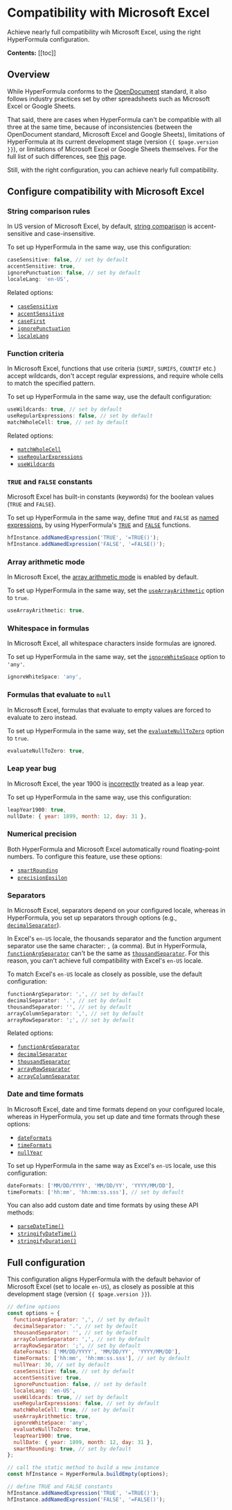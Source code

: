 # Compatibility with Microsoft Excel

Achieve nearly full compatibility wih Microsoft Excel, using the right HyperFormula configuration.

**Contents:**
[[toc]]

## Overview

While HyperFormula conforms to the [OpenDocument](https://docs.oasis-open.org/office/OpenDocument/v1.3/os/part4-formula/OpenDocument-v1.3-os-part4-formula.html) standard, it also follows industry practices set by other spreadsheets such as Microsoft Excel or Google Sheets.

That said, there are cases when HyperFormula can't be compatible with all three at the same time, because of inconsistencies (between the OpenDocument standard, Microsoft Excel and Google Sheets), limitations of HyperFormula at its current development stage (version `{{ $page.version }}`), or limitations of Microsoft Excel or Google Sheets themselves. For the full list of such differences, see [this](list-of-differences.md) page.

Still, with the right configuration, you can achieve nearly full compatibility.

## Configure compatibility with Microsoft Excel

### String comparison rules

In US version of Microsoft Excel, by default, [string comparison](types-of-operators.md#comparing-strings) is accent-sensitive and case-insensitive.

To set up HyperFormula in the same way, use this configuration:

```js
caseSensitive: false, // set by default
accentSensitive: true,
ignorePunctuation: false, // set by default
localeLang: 'en-US',
```

Related options:
- [`caseSensitive`](../api/interfaces/configparams.md#casesensitive)
- [`accentSensitive`](../api/interfaces/configparams.md#accentsensitive)
- [`caseFirst`](../api/interfaces/configparams.md#casefirst)
- [`ignorePunctuation`](../api/interfaces/configparams.md#ignorepunctuation)
- [`localeLang`](../api/interfaces/configparams.md#localelang)

### Function criteria

In Microsoft Excel, functions that use criteria (`SUMIF`, `SUMIFS`, `COUNTIF` etc.) accept wildcards, don't accept regular expressions, and require whole cells to match the specified pattern.

To set up HyperFormula in the same way, use the default configuration:

```js
useWildcards: true, // set by default
useRegularExpressions: false, // set by default
matchWholeCell: true, // set by default
```

Related options:
- [`matchWholeCell`](../api/interfaces/configparams.md#matchwholecell)
- [`useRegularExpressions`](../api/interfaces/configparams.md#useregularexpressions)
- [`useWildcards`](../api/interfaces/configparams.md#usewildcards)

### `TRUE` and `FALSE` constants

Microsoft Excel has built-in constants (keywords) for the boolean values (`TRUE` and `FALSE`).

To set up HyperFormula in the same way, define `TRUE` and `FALSE` as [named expressions](named-expressions.md), by using HyperFormula's [`TRUE`](built-in-functions.md#logical) and [`FALSE`](built-in-functions.md#logical) functions.

```js
hfInstance.addNamedExpression('TRUE', '=TRUE()');
hfInstance.addNamedExpression('FALSE', '=FALSE()');
```

### Array arithmetic mode

In Microsoft Excel, the [array arithmetic mode](arrays.md#array-arithmetic-mode) is enabled by default.

To set up HyperFormula in the same way, set the [`useArrayArithmetic`](../api/interfaces/configparams.md#usearrayarithmetic) option to `true`.

```js
useArrayArithmetic: true,
```

### Whitespace in formulas

In Microsoft Excel, all whitespace characters inside formulas are ignored.

To set up HyperFormula in the same way, set the [`ignoreWhiteSpace`](../api/interfaces/configparams.md#ignorewhitespace) option to `'any'`.

```js
ignoreWhiteSpace: 'any',
```

### Formulas that evaluate to `null`

In Microsoft Excel, formulas that evaluate to empty values are forced to evaluate to zero instead.

To set up HyperFormula in the same way, set the [`evaluateNullToZero`](../api/interfaces/configparams.md#evaluatenulltozero) option to `true`.

```js
evaluateNullToZero: true,
```

### Leap year bug

In Microsoft Excel, the year 1900 is [incorrectly](https://docs.microsoft.com/en-us/office/troubleshoot/excel/wrongly-assumes-1900-is-leap-year) treated as a leap year.

To set up HyperFormula in the same way, use this configuration:

```js
leapYear1900: true,
nullDate: { year: 1899, month: 12, day: 31 },
```

### Numerical precision

Both HyperFormula and Microsoft Excel automatically round floating-point numbers. To configure this feature, use these options:
- [`smartRounding`](../api/interfaces/configparams.md#smartrounding)
- [`precisionEpsilon`](../api/interfaces/configparams.md#precisionepsilon)

### Separators

In Microsoft Excel, separators depend on your configured locale, whereas in HyperFormula, you set up separators through options (e.g., [`decimalSeparator`](../api/interfaces/configparams.md#decimalseparator)).

In Excel's  `en-US` locale, the thousands separator and the function argument separator use the same character: `,` (a comma). But in HyperFormula, [`functionArgSeparator`](../api/interfaces/configparams.md#functionargseparator) can't be the same as [`thousandSeparator`](../api/interfaces/configparams.md#thousandseparator). For this reason, you can't achieve full compatibility with Excel's `en-US` locale.

To match Excel's `en-US` locale as closely as possible, use the default configuration:

```js
functionArgSeparator: ',', // set by default
decimalSeparator: '.', // set by default
thousandSeparator: '', // set by default
arrayColumnSeparator: ',', // set by default
arrayRowSeparator: ';', // set by default
```

Related options:
- [`functionArgSeparator`](../api/interfaces/configparams.md#functionargseparator)
- [`decimalSeparator`](../api/interfaces/configparams.md#decimalseparator)
- [`thousandSeparator`](../api/interfaces/configparams.md#thousandseparator)
- [`arrayRowSeparator`](../api/interfaces/configparams.md#arrayrowseparator)
- [`arrayColumnSeparator`](../api/interfaces/configparams.md#arraycolumnseparator)

### Date and time formats

In Microsoft Excel, date and time formats depend on your configured locale, whereas in HyperFormula, you set up date and time formats through these options:
- [`dateFormats`](../api/interfaces/configparams.md#dateformats)
- [`timeFormats`](../api/interfaces/configparams.md#timeformats)
- [`nullYear`](../api/interfaces/configparams.md#nullyear)

To set up HyperFormula in the same way as Excel's `en-US` locale, use this configuration:

```js
dateFormats: ['MM/DD/YYYY', 'MM/DD/YY', 'YYYY/MM/DD'],
timeFormats: ['hh:mm', 'hh:mm:ss.sss'], // set by default
```

You can also add custom date and time formats by using these API methods:
- [`parseDateTime()`](../api/interfaces/configparams.md#parsedatetime)
- [`stringifyDateTime()`](../api/interfaces/configparams.md#stringifydatetime)
- [`stringifyDuration()`](../api/interfaces/configparams.md#stringifyduration)

## Full configuration

This configuration aligns HyperFormula with the default behavior of Microsoft Excel (set to locale `en-US`), as closely as possible at this development stage (version `{{ $page.version }}`).

```js
// define options
const options = {
  functionArgSeparator: ',', // set by default
  decimalSeparator: '.', // set by default
  thousandSeparator: '', // set by default
  arrayColumnSeparator: ',', // set by default
  arrayRowSeparator: ';', // set by default
  dateFormats: ['MM/DD/YYYY', 'MM/DD/YY', 'YYYY/MM/DD'],
  timeFormats: ['hh:mm', 'hh:mm:ss.sss'], // set by default
  nullYear: 30, // set by default
  caseSensitive: false, // set by default
  accentSensitive: true,
  ignorePunctuation: false, // set by default
  localeLang: 'en-US',
  useWildcards: true, // set by default
  useRegularExpressions: false, // set by default
  matchWholeCell: true, // set by default
  useArrayArithmetic: true,
  ignoreWhiteSpace: 'any',
  evaluateNullToZero: true,
  leapYear1900: true,
  nullDate: { year: 1899, month: 12, day: 31 },
  smartRounding: true, // set by default
};

// call the static method to build a new instance
const hfInstance = HyperFormula.buildEmpty(options);

// define TRUE and FALSE constants
hfInstance.addNamedExpression('TRUE', '=TRUE()');
hfInstance.addNamedExpression('FALSE', '=FALSE()');
```